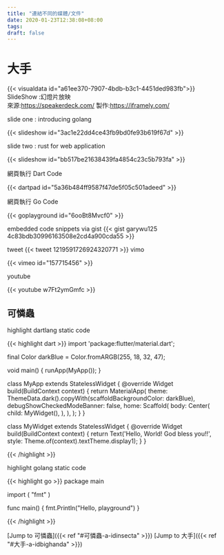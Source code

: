 ```yaml
---
title: "連結不同的媒體/文件"
date: 2020-01-23T12:38:08+08:00
tags: 
draft: false
---
```


<!-- 學習連結 -->
<!-- https://www.w3schools.com/tags/tag_a.asp -->

# 大手 <a id="bighand"></a> 
{{< visualdata id="a61ee370-7907-4bdb-b3c1-4451ded983fb">}}
SlideShow :幻燈片放映   
來源:https://speakerdeck.com/ 製作:https://iframely.com/
  
slide one : introducing golang
  
{{< slideshow id="3ac1e22dd4ce43fb9bd0fe93b619f67d" >}}
  
slide two : rust for web application 

{{< slideshow id="bb517be21638439fa4854c23c5b793fa" >}}

網頁執行 Dart Code
  
{{< dartpad id="5a36b484ff9587f47de5f05c501adeed" >}}
  
網頁執行 Go Code
  
{{< goplayground id="6ooBt8Mvcf0" >}}

<!-- ??? how to make figure responsive -->
<!-- image
{{< figure src="/media/sunshine.jpg" title="Steve Francia">}} -->

embedded code snippets via gist
{{< gist garywu125 4c83bdb30996163508e2cd4a900cda55 >}}

tweet
{{< tweet 1219591726924320771 >}}
vimo 
   
{{< vimeo id="157715456"  >}}
   
youtube
  
{{< youtube w7Ft2ymGmfc >}}
   
## 可憐蟲 <a id="insect"></a>   
highlight dartlang static code 
   
{{< highlight dart >}} 
import 'package:flutter/material.dart';

final Color darkBlue = Color.fromARGB(255, 18, 32, 47);

void main() {
  runApp(MyApp());
}

class MyApp extends StatelessWidget {
  @override
  Widget build(BuildContext context) {
    return MaterialApp(
      theme: ThemeData.dark().copyWith(scaffoldBackgroundColor: darkBlue),
      debugShowCheckedModeBanner: false,
      home: Scaffold(
        body: Center(
          child: MyWidget(),
        ),
      ),
    );
  }
}

class MyWidget extends StatelessWidget {
  @override
  Widget build(BuildContext context) {
    return Text('Hello, World! God bless you!!', style: Theme.of(context).textTheme.display1);
  }
}

{{< /highlight >}}

highlight golang static code 
   
{{< highlight go >}}
package main

import (
	"fmt"
)

func main() {
	fmt.Println("Hello, playground")
}

{{< /highlight >}}

<!-- ref description-a-id<id名稱>a -->
[Jump to 可憐蟲]({{< ref "#可憐蟲-a-idinsecta" >}})
[Jump to 大手]({{< ref "#大手-a-idbighanda" >}})


